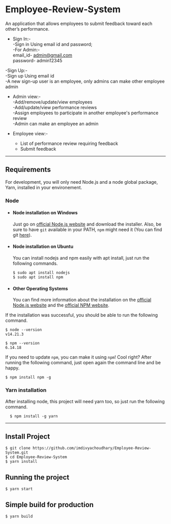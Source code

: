 # Employee-Review-System
An application that allows employees to submit feedback toward each other’s performance. <br />

- Sign In:- <br />
    -Sign in Using email id and password; <br />
    -For Admin:- <br />
        email_id- admin@gmail.com <br />
        password- admin12345 <br />

-Sign Up:- <br />
    -Sign up Using email id <br />
    -A new sign-up user is an employee, only admins can make other employee admin <br />

- Admin view:- <br />
    -Add/remove/update/view employees <br />
    -Add/update/view performance reviews <br />
    -Assign employees to participate in another employee's performance review <br />
    -Admin can make an employee an admin <br />

- Employee view:- <br />
    - List of performance review requiring feedback <br />
    - Submit feedback <br />

---
## Requirements

For development, you will only need Node.js and a node global package, Yarn, installed in your environement.

### Node
- #### Node installation on Windows

  Just go on [official Node.js website](https://nodejs.org/) and download the installer.
Also, be sure to have `git` available in your PATH, `npm` might need it (You can find git [here](https://git-scm.com/)).

- #### Node installation on Ubuntu

  You can install nodejs and npm easily with apt install, just run the following commands.

      $ sudo apt install nodejs
      $ sudo apt install npm

- #### Other Operating Systems
  You can find more information about the installation on the [official Node.js website](https://nodejs.org/) and the [official NPM website](https://npmjs.org/).

If the installation was successful, you should be able to run the following command.

    $ node --version
    v14.21.3

    $ npm --version
    6.14.18

If you need to update `npm`, you can make it using `npm`! Cool right? After running the following command, just open again the command line and be happy.

    $ npm install npm -g

###
### Yarn installation
  After installing node, this project will need yarn too, so just run the following command.

      $ npm install -g yarn

---

## Install Project

    $ git clone https://github.com/imdivyachoudhary/Employee-Review-System.git
    $ cd Employee-Review-System
    $ yarn install

## Running the project

    $ yarn start

## Simple build for production

    $ yarn build



